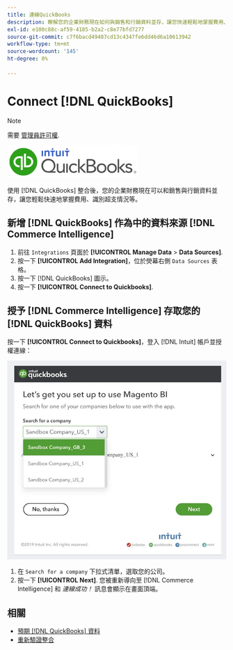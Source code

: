 ```yaml
---
title: 連線QuickBooks
description: 瞭解您的企業財務現在如何與銷售和行銷資料並存，讓您快速輕鬆地掌握費用、識別超支等等。
exl-id: e100c88c-af59-4185-b2a2-c8e77bfd7277
source-git-commit: c7f6bacd49487cd13c4347fe6dd46d6a10613942
workflow-type: tm+mt
source-wordcount: '145'
ht-degree: 0%

---
```


# Connect [!DNL QuickBooks]

>[!NOTE]
>
>需要 [管理員許可權](../../../administrator/user-management/user-management.md).

![](../../../assets/Quickbooks.png)

使用 [!DNL QuickBooks] 整合後，您的企業財務現在可以和銷售與行銷資料並存，讓您輕鬆快速地掌握費用、識別超支情況等。

## 新增 [!DNL QuickBooks] 作為中的資料來源 [!DNL Commerce Intelligence]

1. 前往 `Integrations` 頁面於 **[!UICONTROL Manage Data** > **Data Sources]**.
1. 按一下 **[!UICONTROL Add Integration]**，位於熒幕右側 `Data Sources` 表格。
1. 按一下 [!DNL QuickBooks] 圖示。
1. 按一下 **[!UICONTROL Connect to Quickbooks]**.

## 授予 [!DNL Commerce Intelligence] 存取您的 [!DNL QuickBooks] 資料

按一下 **[!UICONTROL Connect to Quickbooks]**，登入 [!DNL Intuit] 帳戶並授權連線：

![](../../../assets/QuickBooks_App_Store_1.jpg)

1. 在 `Search for a company` 下拉式清單，選取您的公司。
1. 按一下 **[!UICONTROL Next]**. 您被重新導向至 [!DNL Commerce Intelligence] 和 *連線成功！* 訊息會顯示在畫面頂端。

## 相關

* [預期 [!DNL QuickBooks] 資料](../integrations/quickbooks-data.md)
* [重新驗證整合](https://experienceleague.adobe.com/docs/commerce-knowledge-base/kb/how-to/mbi-reauthenticating-integrations.html)
